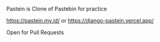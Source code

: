 Pastein is Clone of Pastebin for practice

https://pastein.my.id/ or https://django-pastein.vercel.app/

Open for Pull Requests
